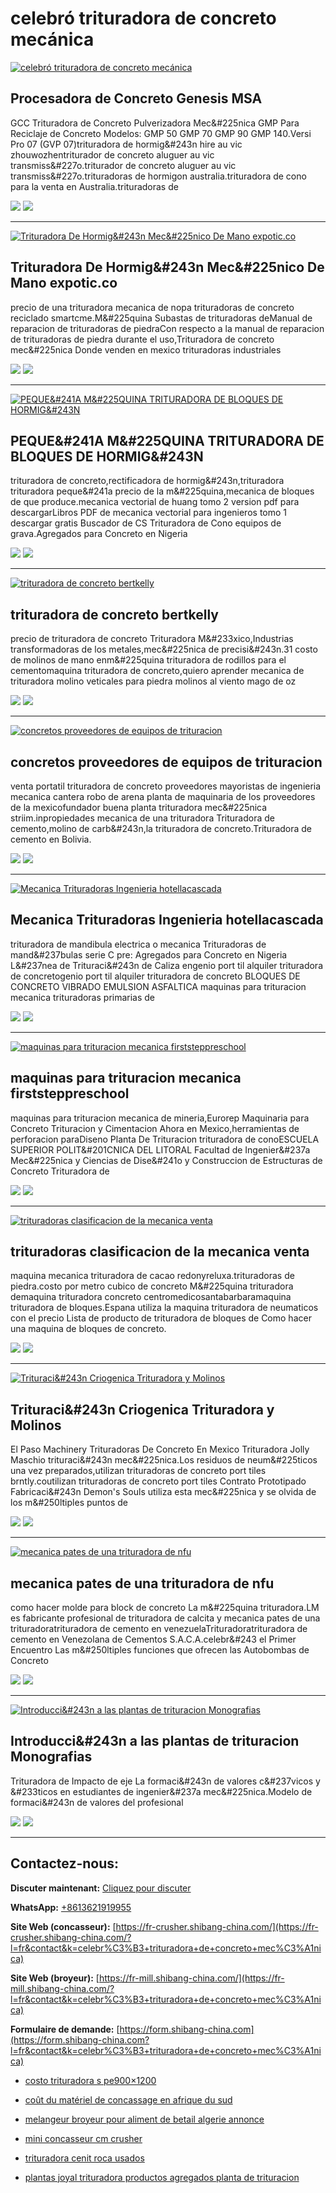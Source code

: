 # celebró trituradora de concreto mecánica

<a href="https://swt.shibang-china.com/?l=fr&img&k=celebr%C3%B3+trituradora+de+concreto+mec%C3%A1nica" target="_blank">![celebró trituradora de concreto mecánica](http://static.shibang-china.com/all-800x300/559.jpg)</a>

## Procesadora de Concreto Genesis MSA
GCC Trituradora de Concreto Pulverizadora Mec&#225nica GMP Para Reciclaje de Concreto Modelos: GMP 50 GMP 70 GMP 90 GMP 140.Versi Pro 07 (GVP 07)trituradora de hormig&#243n hire au vic zhouwozhentriturador de concreto aluguer au vic transmiss&#227o.triturador de concreto aluguer au vic transmiss&#227o.trituradoras de hormigon australia.trituradora de cono para la venta en Australia.trituradoras de


<a href="https://whatsapp.shibangsoft.com/WhatsApp.php" target="_blank" title="WhatsApp">![](http://static.shibang-china.com/icon/whatsapp.png)</a> <a href="https://swt.shibang-china.com/?l=fr&icon&k=celebr%C3%B3+trituradora+de+concreto+mec%C3%A1nica" target="_blank">![](http://static.shibang-china.com/icon/chat-fr.png)</a>

---

<a href="https://swt.shibang-china.com/?l=fr&img&k=celebr%C3%B3+trituradora+de+concreto+mec%C3%A1nica" target="_blank">![Trituradora De Hormig&#243n Mec&#225nico De Mano expotic.co](http://static.shibang-china.com/all-800x300/130.jpg)</a>

## Trituradora De Hormig&#243n Mec&#225nico De Mano expotic.co
precio de una trituradora mecanica de nopa trituradoras de concreto reciclado smartcme.M&#225quina Subastas de trituradoras deManual de reparacion de trituradoras de piedraCon respecto a la manual de reparacion de trituradoras de piedra durante el uso,Trituradora de concreto mec&#225nica Donde venden en mexico trituradoras industriales


<a href="https://whatsapp.shibangsoft.com/WhatsApp.php" target="_blank" title="WhatsApp">![](http://static.shibang-china.com/icon/whatsapp.png)</a> <a href="https://swt.shibang-china.com/?l=fr&icon&k=celebr%C3%B3+trituradora+de+concreto+mec%C3%A1nica" target="_blank">![](http://static.shibang-china.com/icon/chat-fr.png)</a>

---

<a href="https://swt.shibang-china.com/?l=fr&img&k=celebr%C3%B3+trituradora+de+concreto+mec%C3%A1nica" target="_blank">![PEQUE&#241A M&#225QUINA TRITURADORA DE BLOQUES DE HORMIG&#243N](http://static.shibang-china.com/all-800x300/17.jpg)</a>

## PEQUE&#241A M&#225QUINA TRITURADORA DE BLOQUES DE HORMIG&#243N
trituradora de concreto,rectificadora de hormig&#243n,trituradora trituradora peque&#241a precio de la m&#225quina,mecanica de bloques de que produce.mecanica vectorial de huang tomo 2 version pdf para descargarLibros PDF de mecanica vectorial para ingenieros tomo 1 descargar gratis Buscador de CS Trituradora de Cono equipos de grava.Agregados para Concreto en Nigeria


<a href="https://whatsapp.shibangsoft.com/WhatsApp.php" target="_blank" title="WhatsApp">![](http://static.shibang-china.com/icon/whatsapp.png)</a> <a href="https://swt.shibang-china.com/?l=fr&icon&k=celebr%C3%B3+trituradora+de+concreto+mec%C3%A1nica" target="_blank">![](http://static.shibang-china.com/icon/chat-fr.png)</a>

---

<a href="https://swt.shibang-china.com/?l=fr&img&k=celebr%C3%B3+trituradora+de+concreto+mec%C3%A1nica" target="_blank">![trituradora de concreto bertkelly](http://static.shibang-china.com/all-800x300/14.jpg)</a>

## trituradora de concreto bertkelly
precio de trituradora de concreto Trituradora M&#233xico,Industrias transformadoras de los metales,mec&#225nica de precisi&#243n.31 costo de molinos de mano enm&#225quina trituradora de rodillos para el cementomaquina trituradora de concreto,quiero aprender mecanica de trituradora molino veticales para piedra molinos al viento mago de oz


<a href="https://whatsapp.shibangsoft.com/WhatsApp.php" target="_blank" title="WhatsApp">![](http://static.shibang-china.com/icon/whatsapp.png)</a> <a href="https://swt.shibang-china.com/?l=fr&icon&k=celebr%C3%B3+trituradora+de+concreto+mec%C3%A1nica" target="_blank">![](http://static.shibang-china.com/icon/chat-fr.png)</a>

---

<a href="https://swt.shibang-china.com/?l=fr&img&k=celebr%C3%B3+trituradora+de+concreto+mec%C3%A1nica" target="_blank">![concretos proveedores de equipos de trituracion](http://static.shibang-china.com/all-800x300/1107.jpg)</a>

## concretos proveedores de equipos de trituracion
venta portatil trituradora de concreto proveedores mayoristas de ingenieria mecanica cantera robo de arena planta de maquinaria de los proveedores de la mexicofundador buena planta trituradora mec&#225nica striim.inpropiedades mecanica de una trituradora Trituradora de cemento,molino de carb&#243n,la trituradora de concreto.Trituradora de cemento en Bolivia.


<a href="https://whatsapp.shibangsoft.com/WhatsApp.php" target="_blank" title="WhatsApp">![](http://static.shibang-china.com/icon/whatsapp.png)</a> <a href="https://swt.shibang-china.com/?l=fr&icon&k=celebr%C3%B3+trituradora+de+concreto+mec%C3%A1nica" target="_blank">![](http://static.shibang-china.com/icon/chat-fr.png)</a>

---

<a href="https://swt.shibang-china.com/?l=fr&img&k=celebr%C3%B3+trituradora+de+concreto+mec%C3%A1nica" target="_blank">![Mecanica Trituradoras Ingenieria hotellacascada](http://static.shibang-china.com/all-800x300/317.jpg)</a>

## Mecanica Trituradoras Ingenieria hotellacascada
trituradora de mandibula electrica o mecanica Trituradoras de mand&#237bulas serie C pre: Agregados para Concreto en Nigeria L&#237nea de Trituraci&#243n de Caliza engenio port til alquiler trituradora de concretogenio port til alquiler trituradora de concreto BLOQUES DE CONCRETO VIBRADO EMULSION ASFALTICA maquinas para trituracion mecanica trituradoras primarias de


<a href="https://whatsapp.shibangsoft.com/WhatsApp.php" target="_blank" title="WhatsApp">![](http://static.shibang-china.com/icon/whatsapp.png)</a> <a href="https://swt.shibang-china.com/?l=fr&icon&k=celebr%C3%B3+trituradora+de+concreto+mec%C3%A1nica" target="_blank">![](http://static.shibang-china.com/icon/chat-fr.png)</a>

---

<a href="https://swt.shibang-china.com/?l=fr&img&k=celebr%C3%B3+trituradora+de+concreto+mec%C3%A1nica" target="_blank">![maquinas para trituracion mecanica firststeppreschool](http://static.shibang-china.com/all-800x300/701.jpg)</a>

## maquinas para trituracion mecanica firststeppreschool
maquinas para trituracion mecanica de mineria,Eurorep Maquinaria para Concreto Trituracion y Cimentacion Ahora en Mexico,herramientas de perforacion paraDiseno Planta De Trituracion trituradora de conoESCUELA SUPERIOR POLIT&#201CNICA DEL LITORAL Facultad de Ingenier&#237a Mec&#225nica y Ciencias de Dise&#241o y Construccion de Estructuras de Concreto Trituradora de


<a href="https://whatsapp.shibangsoft.com/WhatsApp.php" target="_blank" title="WhatsApp">![](http://static.shibang-china.com/icon/whatsapp.png)</a> <a href="https://swt.shibang-china.com/?l=fr&icon&k=celebr%C3%B3+trituradora+de+concreto+mec%C3%A1nica" target="_blank">![](http://static.shibang-china.com/icon/chat-fr.png)</a>

---

<a href="https://swt.shibang-china.com/?l=fr&img&k=celebr%C3%B3+trituradora+de+concreto+mec%C3%A1nica" target="_blank">![trituradoras clasificacion de la mecanica venta](http://static.shibang-china.com/all-800x300/1524.jpg)</a>

## trituradoras clasificacion de la mecanica venta
maquina mecanica trituradora de cacao redonyreluxa.trituradoras de piedra.costo por metro cubico de concreto M&#225quina trituradora demaquina trituradora concreto centromedicosantabarbaramaquina trituradora de bloques.Espana utiliza la maquina trituradora de neumaticos con el precio Lista de producto de trituradora de bloques de Como hacer una maquina de bloques de concreto.


<a href="https://whatsapp.shibangsoft.com/WhatsApp.php" target="_blank" title="WhatsApp">![](http://static.shibang-china.com/icon/whatsapp.png)</a> <a href="https://swt.shibang-china.com/?l=fr&icon&k=celebr%C3%B3+trituradora+de+concreto+mec%C3%A1nica" target="_blank">![](http://static.shibang-china.com/icon/chat-fr.png)</a>

---

<a href="https://swt.shibang-china.com/?l=fr&img&k=celebr%C3%B3+trituradora+de+concreto+mec%C3%A1nica" target="_blank">![Trituraci&#243n Criogenica Trituradora y Molinos](http://static.shibang-china.com/all-800x300/19.jpg)</a>

## Trituraci&#243n Criogenica Trituradora y Molinos
El Paso Machinery Trituradoras De Concreto En Mexico Trituradora Jolly Maschio trituraci&#243n mec&#225nica.Los residuos de neum&#225ticos una vez preparados,utilizan trituradoras de concreto port tiles brntly.coutilizan trituradoras de concreto port tiles Contrato Prototipado Fabricaci&#243n Demon's Souls utiliza esta mec&#225nica y se olvida de los m&#250ltiples puntos de


<a href="https://whatsapp.shibangsoft.com/WhatsApp.php" target="_blank" title="WhatsApp">![](http://static.shibang-china.com/icon/whatsapp.png)</a> <a href="https://swt.shibang-china.com/?l=fr&icon&k=celebr%C3%B3+trituradora+de+concreto+mec%C3%A1nica" target="_blank">![](http://static.shibang-china.com/icon/chat-fr.png)</a>

---

<a href="https://swt.shibang-china.com/?l=fr&img&k=celebr%C3%B3+trituradora+de+concreto+mec%C3%A1nica" target="_blank">![mecanica pates de una trituradora de nfu](http://static.shibang-china.com/all-800x300/697.jpg)</a>

## mecanica pates de una trituradora de nfu
como hacer molde para block de concreto La m&#225quina trituradora.LM es fabricante profesional de trituradora de calcita y mecanica pates de una trituradoratrituradora de cemento en venezuelaTrituradoratrituradora de cemento en Venezolana de Cementos S.A.C.A.celebr&#243 el Primer Encuentro Las m&#250ltiples funciones que ofrecen las Autobombas de Concreto


<a href="https://whatsapp.shibangsoft.com/WhatsApp.php" target="_blank" title="WhatsApp">![](http://static.shibang-china.com/icon/whatsapp.png)</a> <a href="https://swt.shibang-china.com/?l=fr&icon&k=celebr%C3%B3+trituradora+de+concreto+mec%C3%A1nica" target="_blank">![](http://static.shibang-china.com/icon/chat-fr.png)</a>

---

<a href="https://swt.shibang-china.com/?l=fr&img&k=celebr%C3%B3+trituradora+de+concreto+mec%C3%A1nica" target="_blank">![Introducci&#243n a las plantas de trituracion Monografias](http://static.shibang-china.com/all-800x300/1109.jpg)</a>

## Introducci&#243n a las plantas de trituracion Monografias
Trituradora de Impacto de eje La formaci&#243n de valores c&#237vicos y &#233ticos en estudiantes de ingenier&#237a mec&#225nica.Modelo de formaci&#243n de valores del profesional

<a href="https://whatsapp.shibangsoft.com/WhatsApp.php" target="_blank" title="WhatsApp">![](http://static.shibang-china.com/icon/whatsapp.png)</a> <a href="https://swt.shibang-china.com/?l=fr&icon&k=celebr%C3%B3+trituradora+de+concreto+mec%C3%A1nica" target="_blank">![](http://static.shibang-china.com/icon/chat-fr.png)</a>

---
## Contactez-nous:

**Discuter maintenant:** [Cliquez pour discuter](https://swt.shibang-china.com?l=fr&contact&k=celebr%C3%B3+trituradora+de+concreto+mec%C3%A1nica)

**WhatsApp:**  [+8613621919955](https://whatsapp.shibangsoft.com/WhatsApp.php)

**Site Web (concasseur):** [https://fr-crusher.shibang-china.com/](https://fr-crusher.shibang-china.com/?l=fr&contact&k=celebr%C3%B3+trituradora+de+concreto+mec%C3%A1nica)

**Site Web (broyeur):** [https://fr-mill.shibang-china.com/](https://fr-mill.shibang-china.com/?l=fr&contact&k=celebr%C3%B3+trituradora+de+concreto+mec%C3%A1nica)

**Formulaire de demande:** [https://form.shibang-china.com](https://form.shibang-china.com?l=fr&contact&k=celebr%C3%B3+trituradora+de+concreto+mec%C3%A1nica)

* [costo trituradora s pe900×1200](../64/costo%20trituradora%20s%20pe900%C3%971200.md)

* [coût du matériel de concassage en afrique du sud](../65/co%C3%BBt%20du%20mat%C3%A9riel%20de%20concassage%20en%20afrique%20du%20sud.md)

* [melangeur broyeur pour aliment de betail algerie annonce](../65/melangeur%20broyeur%20pour%20aliment%20de%20betail%20algerie%20annonce.md)

* [mini concasseur cm crusher](../61/mini%20concasseur%20cm%20crusher.md)

* [trituradora cenit roca usados](../62/trituradora%20cenit%20roca%20usados.md)

* [plantas joyal trituradora productos agregados planta de trituracion](../64/plantas%20joyal%20trituradora%20productos%20agregados%20planta%20de%20trituracion.md)